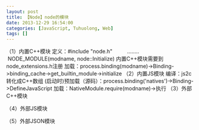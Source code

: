 ```yaml
---
layout: post
title: 【Node】node的模块
date: 2013-12-29 16:54:00
categories: [JavaScript, Tuhuolong, Web]
tags: []
---
```

（1）内置C++模块
定义：#include "node.h"
         ........
         NODE_MODULE(modname, node::Initialize)
内置C++模块需要到node_extensions.h注册
加载：process.binding(modname)->Binding->binding_cache->get_builtin_module->initialize
（2）内置JS模块
编译：js2c转化成C++数组
(启动时)预加载（源码）：process.binding('natives')->Binding->DefineJavaScript
加载：NativeModule.require(modname)->执行
（3）外部C++模块


（4）外部JS模块


（5）外部JSON模块





